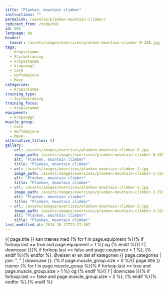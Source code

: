 ```yaml
---
title: "Planken, mountain climber"
instructions: ""
permalink: /oevelse/planken-mountain-climber/
redirect_from: /node/601
id: 601
language: da
header:
  teaser: /assets/images/exercises/planken-mountain-climber-0-320.jpg
tags:
  - Kropsstamme
  - Styrketræning
  - kropsstamme
  - kropsvægt
  - Core
  - Hoftebøjere
  - Mave
categories:
  - Kropsstamme
training_type:
  - Styrketræning
training_focus:
  - kropsstamme
equipment:
  - kropsvægt
muscle_group:
  - Core
  - Hoftebøjere
  - Mave
alternative_titles: []
gallery:
  - url: /assets/images/exercises/planken-mountain-climber-0.jpg
    image_path: /assets/images/exercises/planken-mountain-climber-0-320.jpg
    alt: "Planken, mountain climber"
    title: "Planken, mountain climber"
  - url: /assets/images/exercises/planken-mountain-climber-1.jpg
    image_path: /assets/images/exercises/planken-mountain-climber-1-320.jpg
    alt: "Planken, mountain climber"
    title: "Planken, mountain climber"
  - url: /assets/images/exercises/planken-mountain-climber-2.jpg
    image_path: /assets/images/exercises/planken-mountain-climber-2-320.jpg
    alt: "Planken, mountain climber"
    title: "Planken, mountain climber"
  - url: /assets/images/exercises/planken-mountain-climber-3.jpg
    image_path: /assets/images/exercises/planken-mountain-climber-3-320.jpg
    alt: "Planken, mountain climber"
    title: "Planken, mountain climber"
last_modified_at: 2014-10-12T22:17:36Z
---
```


{{ page.title }} kan trænes med {% for f in page.equipment %}{% if forloop.last == true and page.equipment > 1 %} og {% endif %}{{ f | downcase  }}{% if forloop.last == false and page.equipment > 1 %}, {% endif %}{% endfor %}. Øvelsen er en del af kategorien {{ page.categories | join: ", " | downcase }}. {% if page.muscle_group.size > 0 %}{{ page.title }} træner {% for f in page.muscle_group %}{% if forloop.last == true and page.muscle_group.size > 1 %} og {% endif %}{{ f | downcase }}{% if forloop.last == false and page.muscle_group.size > 2 %}, {% endif %}{% endfor %}.{% endif %}
